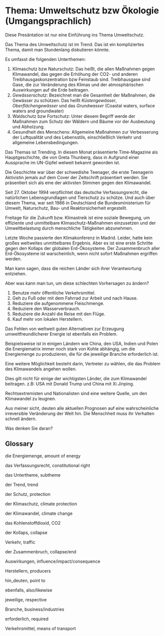 # Thema: Umweltschutz bzw Ökologie (Umgangsprachlich)

Diese Presäntation ist nur eine Einführung ins Thema Umweltschutz.

Das Thema des Umweltschutz ist im Trend. Das ist ein kompliziertes Thema, damit man Stundenlang diskutieren könnte.

Es umfasst die folgenden Unterthemen:

1. Klimaschutz bzw Naturschutz: Das heißt, die allen Maßnahmen gegen Klimawandel, das gegen die Erhöhung der CO2- und anderen Treibhausgaskonzentration bzw Feinstaub sind.  Treibhausgase sind Gase, die zur Veränderung des Klimas und der atmosphärischen Auswirkungen auf die Erde beitragen.
2. *Gewässerschutz*: Bezeichnet man die Gesamheit der Maßnahmen, die Gewässer zu schützen. Das heißt *Küstengewässer*, *Oberflächengewässer* und das *Grundwasser* (Coastal waters, surface waters and groundwater)
3. Waldschutz bzw Fortschutz: Unter diesem Begriff werde der Maßnahmen zum Schutz der Wäldern und Bäume vor der Ausbeutung und Abholzung.
4. Gesundheit des Menschens: Allgemeine Maßnahmen zur Verbesserung der Luftqualität und des Lebensstils, einschließlich Verkehr und allgemeine Lebensbedingungen.

Das Themas ist Trending. In diesem Monat präsentierte Time-Magazine als Hauptgeschichte, die von Greta Thunberg, dass in Aufgrund einer Aussprache im UN-Gipfel welweit bekannt geworden ist.

Die Geschichte war über der schwedishe Teenager, die erste Teenagerin Aktivistin jemals auf dem Cover der Zeitschrift präsentiert werden. Sie präsentiert sich als eine der aktivsten Stimmen gegen den Klimawandel.

Seit 27. Oktober 1994 verpflichtet das deutsche Verfassungsrecht, die natürlichen Lebensgrundlagen und Tierschutz zu schütze.
Und auch über diesem Thema, war seit 1986 in Deutschland die Bundesministerium für Umwelt, Naturschutz, Bau- und Reaktorsicherheit ergestellt.

Freitage für die Zukunft bzw. Klimastreik ist eine soziale Bewegung, um effiziente und unmittelbare Klimaschutz-Maßnahmen einzusetzen und der Umweltbelastung durch menschliche Tätigkeiten abzunehmen.

Letzte Woche passierte den Klimakonferenz in Madrid. Leider, hatte kein großes weltweites unmittelbares Ergebnis. Aber es ist eine erste Schritte gegen den Kollaps der globalen Erd-Ökosysteme. Der Zusammenbruch aller Erd-Ökosysteme ist warscheinlich, wenn nicht sofort Maßnahmen ergriffen werden.

Man kann sagen, dass die reichen Länder sich ihrer Verantwortung entziehen.

Aber was kann man tun, um diese schlechten Vorhersagen zu ändern?

1. Benutze mehr öffentliche Verkehrsmittel.
2. Geh zu Fuß oder mit dem Fahrrad zur Arbeit und nach Hause.
3. Reduziere die aufgenommene Fleischmenge.
4. Reduziere den Wasserverbrauch.
5. Reduziere die Anzahl die Reise mit den Flüge.
6. Kauf mehr von lokalen Herstellern.

Das Fehlen von weltweit guten Alternativen zur Erzeugung umweltfreundlicherer Energie ist ebenfalls ein Problem. 

Beispielsweise ist in einigen Ländern wie China, den USA, Indien und Polen die Energiematrix immer noch stark von Kohle abhängig, um die Energiemenge zu produzieren, die für die jeweilige Branche erforderlich ist.

Eine weitere Möglichkeit besteht darin, Vertreter zu wählen, die das Problem des Klimawandels angehen wollen.

Dies gilt nicht für einige der wichtigsten Länder, die zum Klimawandel beitragen. z.B: USA mit Donald Trump und China mit Xi Jinping.

Rechtsextremisten und Nationalisten sind eine weitere Quelle, um den Klimawandel zu leugnen.

Aus meiner sicht, deuten alle aktuellen Prognosen auf eine wahrscheinliche irreversible Veränderung der Welt hin. Die Menschheit muss ihr Verhalten schnell ändern.

Was denken Sie daran?

## Glossary

die Energiemenge, amount of energy

das Verfassungsrecht, constitutional right

das Untertheme, subtheme

der Trend, trend

der Schutz, protection

der Klimaschutz, climate protection

der Klimawandel, climate change

das Kohlenstoffdioxid, CO2

der Kollaps, collapse

Verkehr, traffic

der Zusammenbruch, collapse/end

Auswirkungen, influence/impact/consequence

Herstellern, producers

hin\_deuten, point to

ebenfalls, also/likewise

jeweilige, respective

Branche, business/industries

erforderlich, required

Verkehrsmittel, means of transport
